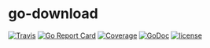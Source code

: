 # go-download

[![Travis](https://img.shields.io/travis/jimmidyson/go-download.svg)](https://travis-ci.org/jimmidyson/go-download)
[![Go Report Card](https://goreportcard.com/badge/github.com/jimmidyson/go-download)](https://goreportcard.com/report/github.com/jimmidyson/go-download)
[![Coverage](https://img.shields.io/codecov/c/github/jimmidyson/go-download.svg)](https://codecov.io/gh/jimmidyson/go-download)
[![GoDoc](https://godoc.org/github.com/jimmidyson/go-download?status.svg)](https://godoc.org/github.com/jimmidyson/go-download)
[![license](https://img.shields.io/github/license/jimmidyson/go-download.svg)](https://github.com/jimmidyson/go-download)
